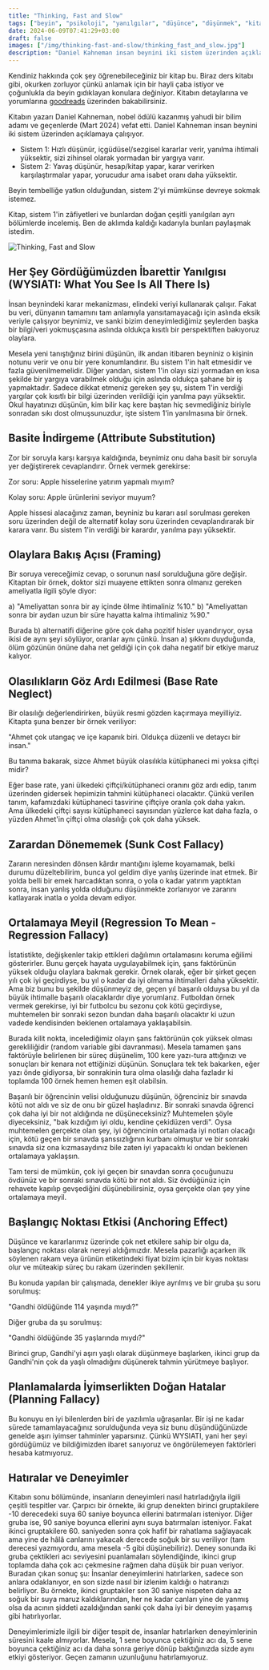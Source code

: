 ```yaml
---
title: "Thinking, Fast and Slow"
tags: ["beyin", "psikoloji", "yanılgılar", "düşünce", "düşünmek", "kitap", "daniel kahneman"]
date: 2024-06-09T07:41:29+03:00
draft: false
images: ["/img/thinking-fast-and-slow/thinking_fast_and_slow.jpg"]
description: "Daniel Kahneman insan beynini iki sistem üzerinden açıklamaya çalışıyor ve hızlı çalışan birinci sistemin zaaflarını anlatıyor. Kendinizle ilgili şaşıracağınız çok ilginç tespitler bulacaksınız."
---
```


Kendiniz hakkında çok şey öğrenebileceğiniz bir kitap bu.
Biraz ders kitabı gibi, okurken zorluyor çünkü anlamak için bir hayli çaba istiyor ve çoğunlukla da beyin gıdıklayan konulara değiniyor.
Kitabın detaylarına ve yorumlarına [goodreads](https://www.goodreads.com/book/show/11468377-thinking-fast-and-slow) üzerinden bakabilirsiniz.

Kitabın yazarı Daniel Kahneman, nobel ödülü kazanmış yahudi bir bilim adamı ve geçenlerde (Mart 2024) vefat etti.
Daniel Kahneman insan beynini iki sistem üzerinden açıklamaya çalışıyor.

* Sistem 1: Hızlı düşünür, içgüdüsel/sezgisel kararlar verir, yanılma ihtimali yüksektir, sizi zihinsel olarak yormadan bir yargıya varır.
* Sistem 2: Yavaş düşünür, hesap/kitap yapar, karar verirken karşılaştırmalar yapar, yorucudur ama isabet oranı daha yüksektir.

Beyin tembelliğe yatkın olduğundan, sistem 2'yi mümkünse devreye sokmak istemez.

Kitap, sistem 1'in zâfiyetleri ve bunlardan doğan çeşitli yanılgıları ayrı bölümlerde incelemiş.
Ben de aklımda kaldığı kadarıyla bunları paylaşmak istedim.

![Thinking, Fast and Slow][1]

## Her Şey Gördüğümüzden İbarettir Yanılgısı (WYSIATI: What You See Is All There Is)

İnsan beynindeki karar mekanizması, elindeki veriyi kullanarak çalışır.
Fakat bu veri, dünyanın tamamını tam anlamıyla yansıtamayacağı için aslında eksik veriyle çalışıyor beynimiz, ve sanki bizim deneyimlediğimiz şeylerden başka bir bilgi/veri yokmuşçasına aslında oldukça kısıtlı bir perspektiften bakıyoruz olaylara.

Mesela yeni tanıştığınız birini düşünün, ilk andan itibaren beyniniz o kişinin notunu verir ve onu bir yere konumlandırır.
Bu sistem 1'in halt etmesidir ve fazla güvenilmemelidir.
Diğer yandan, sistem 1'in olayı sizi yormadan en kısa şekilde bir yargıya varabilmek olduğu için aslında oldukça şahane bir iş yapmaktadır.
Sadece dikkat etmeniz gereken şey şu, sistem 1'in verdiği yargılar çok kısıtlı bir bilgi üzerinden verildiği için yanılma payı yüksektir.
Okul hayatınızı düşünün, kim bilir kaç kere baştan hiç sevmediğiniz biriyle sonradan sıkı dost olmuşsunuzdur, işte sistem 1'in yanılmasına bir örnek.

## Basite İndirgeme (Attribute Substitution)

Zor bir soruyla karşı karşıya kaldığında, beynimiz onu daha basit bir soruyla yer değiştirerek cevaplandırır. Örnek vermek gerekirse:

Zor soru: Apple hisselerine yatırım yapmalı mıyım?

Kolay soru: Apple ürünlerini seviyor muyum?

Apple hissesi alacağınız zaman, beyniniz bu kararı asıl sorulması gereken soru üzerinden değil de alternatif kolay soru üzerinden cevaplandırarak bir karara varır. Bu sistem 1'in verdiği bir karardır, yanılma payı yüksektir.

## Olaylara Bakış Açısı (Framing)

Bir soruya vereceğimiz cevap, o sorunun nasıl sorulduğuna göre değişir. Kitaptan bir örnek, doktor sizi muayene ettikten sonra olmanız gereken ameliyatla ilgili şöyle diyor: 

a) "Ameliyattan sonra bir ay içinde ölme ihtimaliniz %10."
b) "Ameliyattan sonra bir aydan uzun bir süre hayatta kalma ihtimaliniz %90."

Burada b) alternatifi diğerine göre çok daha pozitif hisler uyandırıyor, oysa ikisi de aynı şeyi söylüyor, oranlar aynı çünkü.
İnsan a) şıkkını duyduğunda, ölüm gözünün önüne daha net geldiği için çok daha negatif bir etkiye maruz kalıyor.

## Olasılıkların Göz Ardı Edilmesi (Base Rate Neglect)

Bir olasılığı değerlendirirken, büyük resmi gözden kaçırmaya meyilliyiz.
Kitapta şuna benzer bir örnek veriliyor:

"Ahmet çok utangaç ve içe kapanık biri. Oldukça düzenli ve detaycı bir insan."

Bu tanıma bakarak, sizce Ahmet büyük olasılıkla kütüphaneci mi yoksa çiftçi midir?

Eğer base rate, yani ülkedeki çiftçi/kütüphaneci oranını göz ardı edip, tanım üzerinden gidersek hepimizin tahmini kütüphaneci olacaktır.
Çünkü verilen tanım, kafamızdaki kütüphaneci tasvirine çiftçiye oranla çok daha yakın.
Ama ülkedeki çiftçi sayısı kütüphaneci sayısından yüzlerce kat daha fazla, o yüzden Ahmet'in çiftçi olma olasılığı çok çok daha yüksek.

## Zarardan Dönememek (Sunk Cost Fallacy)

Zararın neresinden dönsen kârdır mantığını işleme koyamamak, belki durumu düzeltebilirim, bunca yol geldim diye yanlış üzerinde inat etmek.
Bir yolda belli bir emek harcadıktan sonra, o yola o kadar yatırım yaptıktan sonra, insan yanlış yolda olduğunu düşünmekte zorlanıyor ve zararını katlayarak inatla o yolda devam ediyor.

## Ortalamaya Meyil (Regression To Mean - Regression Fallacy)

İstatistikte, değişkenler takip ettikleri dağılımın ortalamasını koruma eğilimi gösterirler.
Bunu gerçek hayata uygulayabilmek için, şans faktörünün yüksek olduğu olaylara bakmak gerekir.
Örnek olarak, eğer bir şirket geçen yılı çok iyi geçirdiyse, bu yıl o kadar da iyi olmama ihtimalleri daha yüksektir.
Ama biz bunu bu şekilde düşünmeyiz de, geçen yıl başarılı olduysa bu yıl da büyük ihtimalle başarılı olacaklardır diye yorumlarız.
Futboldan örnek vermek gerekirse, iyi bir futbolcu bu sezonu çok kötü geçirdiyse, muhtemelen bir sonraki sezon bundan daha başarılı olacaktır ki uzun vadede kendisinden beklenen ortalamaya yaklaşabilsin.

Burada kilit nokta, incelediğimiz olayın şans faktörünün çok yüksek olması gerekliliğidir (random variable gibi davranması).
Mesela tamamen şans faktörüyle belirlenen bir süreç düşünelim, 100 kere yazı-tura attığınızı ve sonuçları bir kenara not ettiğinizi düşünün.
Sonuçlara tek tek bakarken, eğer yazı önde gidiyorsa, bir sonrakinin tura olma olasılığı daha fazladır ki toplamda 100 örnek hemen hemen eşit olabilsin.

Başarılı bir öğrencinin velisi olduğunuzu düşünün, öğrenciniz bir sınavda kötü not aldı ve siz de onu bir güzel haşladınız.
Bir sonraki sınavda öğrenci çok daha iyi bir not aldığında ne düşüneceksiniz?
Muhtemelen şöyle diyeceksiniz, "bak kızdığım iyi oldu, kendine çekidüzen verdi".
Oysa muhtemelen gerçekte olan şey, iyi öğrencinin ortalamada iyi notları olacağı için, kötü geçen bir sınavda şanssızlığının kurbanı olmuştur ve bir sonraki sınavda siz ona kızmasaydınız bile zaten iyi yapacaktı ki ondan beklenen ortalamaya yaklaşsın.

Tam tersi de mümkün, çok iyi geçen bir sınavdan sonra çocuğunuzu övdünüz ve bir sonraki sınavda kötü bir not aldı.
Siz övdüğünüz için rehavete kapılıp gevşediğini düşünebilirsiniz, oysa gerçekte olan şey yine ortalamaya meyil.

## Başlangıç Noktası Etkisi (Anchoring Effect)

Düşünce ve kararlarımız üzerinde çok net etkilere sahip bir olgu da, başlangıç noktası olarak nereyi aldığımızdır.
Mesela pazarlığı açarken ilk söylenen rakam veya ürünün etiketindeki fiyat bizim için bir kıyas noktası olur ve müteakip süreç bu rakam üzerinden şekillenir.

Bu konuda yapılan bir çalışmada, denekler ikiye ayrılmış ve bir gruba şu soru sorulmuş:

"Gandhi öldüğünde 114 yaşında mıydı?"

Diğer gruba da şu sorulmuş:

"Gandhi öldüğünde 35 yaşlarında mıydı?"

Birinci grup, Gandhi'yi aşırı yaşlı olarak düşünmeye başlarken, ikinci grup da Gandhi'nin çok da yaşlı olmadığını düşünerek tahmin yürütmeye başlıyor.

## Planlamalarda İyimserlikten Doğan Hatalar (Planning Fallacy)

Bu konuyu en iyi bilenlerden biri de yazılımla uğraşanlar.
Bir işi ne kadar sürede tamamlayacağınız sorulduğunda veya siz bunu düşündüğünüzde genelde aşırı iyimser tahminler yaparsınız.
Çünkü WYSIATI, yani her şeyi gördüğümüz ve bildiğimizden ibaret sanıyoruz ve öngörülemeyen faktörleri hesaba katmıyoruz.

## Hatıralar ve Deneyimler

Kitabın sonu bölümünde, insanların deneyimleri nasıl hatırladığıyla ilgili çeşitli tespitler var.
Çarpıcı bir örnekte, iki grup denekten birinci gruptakilere -10 derecedeki suya 60 saniye boyunca ellerini batırmaları isteniyor.
Diğer gruba ise, 90 saniye boyunca ellerini aynı suya batırmaları isteniyor.
Fakat ikinci gruptakilere 60. saniyeden sonra çok hafif bir rahatlama sağlayacak ama yine de hâlâ canlarını yakacak derecede soğuk bir su veriliyor (tam derecesi yazmıyordu, ama mesela -5 gibi düşünebiliriz).
Deney sonunda iki gruba çektikleri acı seviyesini puanlamaları söylendiğinde, ikinci grup toplamda daha çok acı çekmesine rağmen daha düşük bir puan veriyor.
Buradan çıkan sonuç şu: İnsanlar deneyimlerini hatırlarken, sadece son anlara odaklanıyor, en son sizde nasıl bir izlenim kaldığı o hatıranızı belirliyor.
Bu örnekte, ikinci gruptakiler son 30 saniye nispeten daha az soğuk bir suya maruz kaldıklarından, her ne kadar canları yine de yanmış olsa da acının şiddeti azaldığından sanki çok daha iyi bir deneyim yaşamış gibi hatırlıyorlar.

Deneyimlerimizle ilgili bir diğer tespit de, insanlar hatırlarken deneyimlerinin süresini kaale almıyorlar.
Mesela, 1 sene boyunca çektiğiniz acı da, 5 sene boyunca çektiğiniz acı da daha sonra geriye dönüp baktığınızda sizde aynı etkiyi gösteriyor.
Geçen zamanın uzunluğunu hatırlamıyoruz.

[1]: /img/thinking-fast-and-slow/thinking_fast_and_slow.jpg
